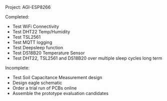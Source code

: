 Project: AGI-ESP8266

Completed:
 - Test WiFi Connectivity
 - Test DHT22 Temp/Humidity
 - Test TSL2561
 - Test MQTT logging
 - Test Deepsleep function
 - Test DS18B20 Temperature Sensor
 - Test DHT22, TSL2561 and DS18B20 over multiple sleep cycles long term

Incomplete:
 - Test Soil Capacitance Measurement design
 - Design eagle schematic
 - Order a trial run of PCBs online
 - Assemble the prototype evaluation candidates



